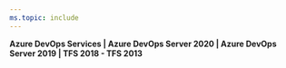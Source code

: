 ```yaml
---
ms.topic: include
---
```


**Azure DevOps Services | Azure DevOps Server 2020 | Azure DevOps Server 2019 | TFS 2018 - TFS 2013**